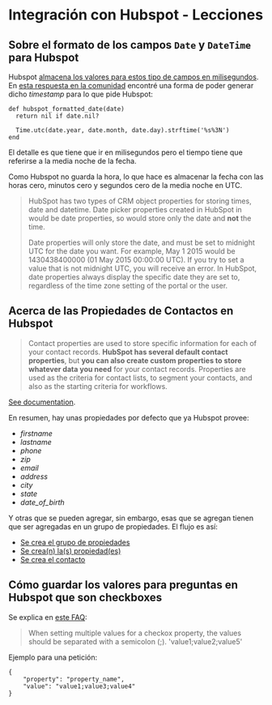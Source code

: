 # Integración con Hubspot - Lecciones

## Sobre el formato de los campos `Date` y `DateTime` para Hubspot

Hubspot [almacena los valores para estos tipo de campos en milisegundos](https://developers.hubspot.com/docs/faq/how-should-timestamps-be-formatted-for-hubspots-apis). En [esta respuesta en la comunidad](https://integrate.hubspot.com/t/valid-formats-for-date-fields-when-posting-via-hubspot-api/507/2) encontré una forma de poder generar dicho *timestamp* para lo que pide Hubspot:


    def hubspot_formatted_date(date)
      return nil if date.nil?
    
      Time.utc(date.year, date.month, date.day).strftime('%s%3N')
    end

El detalle es que tiene que ir en milisegundos pero el tiempo tiene que referirse a la media noche de la fecha.

Como Hubspot no guarda la hora, lo que hace es almacenar la fecha con las horas cero, minutos cero y segundos cero de la media noche en UTC.


> HubSpot has two types of CRM object properties for storing times, date and datetime.  Date picker properties created in HubSpot in would be date properties, so would store only the date and **not** the time.
> 
> Date properties will only store the date, and must be set to midnight UTC for the date you want.  For example, May 1 2015 would be 1430438400000 (01 May 2015 00:00:00 UTC). If you try to set a value that is not midnight UTC, you will receive an error. In HubSpot, date properties always display the specific date they are set to, regardless of the time zone setting of the portal or the user.


## Acerca de las Propiedades de Contactos en Hubspot


> Contact properties are used to store specific information for each of your contact records. **HubSpot has several default contact properties**, but **you can also create custom properties to store whatever data you need** for your contact records. Properties are used as the criteria for contact lists, to segment your contacts, and also as the starting criteria for workflows.

[See documentation](https://developers.hubspot.com/docs/methods/contacts/contact-properties-overview).

En resumen, hay unas propiedades por defecto que ya Hubspot provee:


- *firstname*
- *lastname*
- *phone*
- *zip*
- *email*
- *address*
- *city*
- *state*
- *date_of_birth*

Y otras que se pueden agregar, sin embargo, esas que se agregan tienen que ser agregadas en un grupo de propiedades. El flujo es así:


- [Se crea el grupo de propiedades](https://developers.hubspot.com/docs/methods/contacts/v2/create_contacts_property_group)
- [Se crea(n) la(s) propiedad(es)](https://developers.hubspot.com/docs/methods/contacts/v2/create_contacts_property)
- [Se crea el contacto](https://developers.hubspot.com/docs/methods/contacts/create_contact)


## Cómo guardar los valores para preguntas en Hubspot que son checkboxes

Se explica en [este FAQ](https://developers.hubspot.com/docs/faq/how-do-i-set-multiple-values-for-checkbox-properties):


> When setting multiple values for a checkox property, the values should be separated with a semicolon (;).
> 'value1;value2;value5'

Ejemplo para una petición:


    {
        "property": "property_name",
        "value": "value1;value3;value4"
    }

